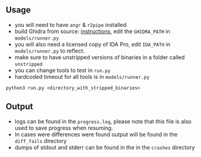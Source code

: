 ## Usage 

- you will need to have `angr` & `r2pipe` installed
- build Ghidra from source: [instructions](https://github.com/NationalSecurityAgency/ghidra), edit the `GHIDRA_PATH` in `models/runner.py`
- you will also need a licensed copy of IDA Pro, edit `IDA_PATH` in `models/runner.py` to reflect.
- make sure to have unstripped versions of binaries in a folder called `unstripped` 
- you can change tools to test in `run.py`
- hardcoded timeout for all tools is in `models/runner.py`

```
python3 run.py <directory_with_stripped_binaries>
```

## Output

- logs can be found in the `progress.log`, please note that this file is also used to save progress when resuming.
- In cases were differences were found output will be found in the `diff_fails` directory
- dumps of stdout and stderr can be found in the in the `crashes` directory 
